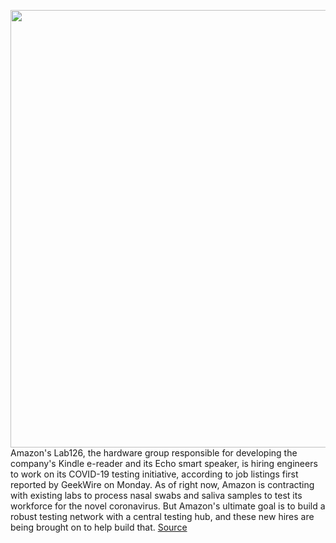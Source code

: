 <img src='https://cdn.vox-cdn.com/thumbor/0KnGafsUP5LpIVciDDSEB5CcmQ0=/0x0:812x630/1200x800/filters:focal(339x108:467x236)/cdn.vox-cdn.com/uploads/chorus_image/image/66840913/amazon_covid_testign.0.jpg' width='700px' /><br/>
Amazon's Lab126, the hardware group responsible for developing the company's Kindle e-reader and its Echo smart speaker, is hiring engineers to work on its COVID-19 testing initiative, according to job listings first reported by GeekWire on Monday. As of right now, Amazon is contracting with existing labs to process nasal swabs and saliva samples to test its workforce for the novel coronavirus. But Amazon's ultimate goal is to build a robust testing network with a central testing hub, and these new hires are being brought on to help build that.
<a href='https://www.theverge.com/2020/5/25/21269730/amazon-covid-19-testing-lab126-kindle-echo-fulfillment-centers-warehouses'> Source <a/>